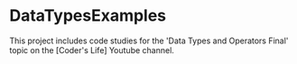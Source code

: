 # DataTypesExamples
This project includes code studies for the 'Data Types and Operators Final' topic on the [Coder's Life] Youtube channel.
